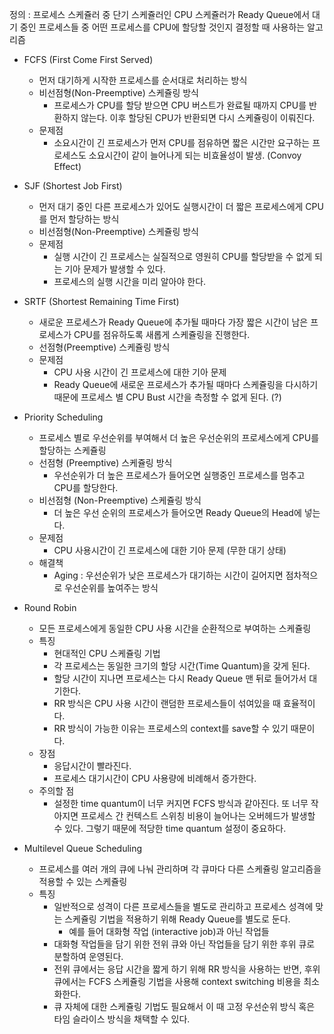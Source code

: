
정의 : 프로세스 스케쥴러 중 단기 스케쥴러인 CPU 스케쥴러가 Ready Queue에서 대기 중인 프로세스들 중 어떤 프로세스를 CPU에 할당할 것인지 결정할 때 사용하는 알고리즘

- FCFS (First Come First Served)
	- 먼저 대기하게 시작한 프로세스를 순서대로 처리하는 방식
	- 비선점형(Non-Preemptive) 스케쥴링 방식
		- 프로세스가 CPU를 할당 받으면 CPU 버스트가 완료될 때까지 CPU를 반환하지 않는다. 이후 할당된 CPU가 반환되면 다시 스케쥴링이 이뤄진다.
	- 문제점
		- 소요시간이 긴 프로세스가 먼저 CPU를 점유하면 짧은 시간만 요구하는 프로세스도 소요시간이 같이 늘어나게 되는 비효율성이 발생. (Convoy Effect)

- SJF (Shortest Job First)
	- 먼저 대기 중인 다른 프로세스가 있어도 실행시간이 더 짧은 프로세스에게 CPU를 먼저 할당하는 방식
	- 비선점형(Non-Preemptive) 스케쥴링 방식
	- 문제점
		- 실행 시간이 긴 프로세스는 실질적으로 영원히 CPU를 할당받을 수 없게 되는 기아 문제가 발생할 수 있다.
		- 프로세스의 실행 시간을 미리 알아야 한다. 

- SRTF (Shortest Remaining Time First)
	- 새로운 프로세스가 Ready Queue에 추가될 때마다 가장 짧은 시간이 남은 프로세스가 CPU를 점유하도록 새롭게 스케쥴링을 진행한다. 
	- 선점형(Preemptive) 스케쥴링 방식
	- 문제점
		- CPU 사용 시간이 긴 프로세스에 대한 기아 문제
		- Ready Queue에 새로운 프로세스가 추가될 때마다 스케쥴링을 다시하기 때문에 프로세스 별 CPU Bust 시간을 측정할 수 없게 된다. (?)

- Priority Scheduling
	- 프로세스 별로 우선순위를 부여해서 더 높은 우선순위의 프로세스에게 CPU를 할당하는 스케쥴링
	- 선점형 (Preemptive) 스케쥴링 방식
		- 우선순위가 더 높은 프로세스가 들어오면 실행중인 프로세스를 멈추고 CPU를 할당한다. 
	- 비선점형 (Non-Preemptive) 스케쥴링 방식
		- 더 높은 우선 순위의 프로세스가 들어오면 Ready Queue의 Head에 넣는다.
	- 문제점
		- CPU 사용시간이 긴 프로세스에 대한 기아 문제 (무한 대기 상태)
	- 해결책
		- Aging : 우선순위가 낮은 프로세스가 대기하는 시간이 길어지면 점차적으로 우선순위를 높여주는 방식

- Round Robin
	- 모든 프로세스에게 동일한 CPU 사용 시간을 순환적으로 부여하는 스케쥴링
	- 특징
		- 현대적인 CPU 스케쥴링 기법
		- 각 프로세스는 동일한 크기의 할당 시간(Time Quantum)을 갖게 된다.
		- 할당 시간이 지나면 프로세스는 다시 Ready Queue 맨 뒤로 들어가서 대기한다.
		- RR 방식은 CPU 사용 시간이 랜덤한 프로세스들이 섞여있을 때 효율적이다.
		- RR 방식이 가능한 이유는 프로세스의 context를 save할 수 있기 때문이다.
	- 장점
		- 응답시간이 빨라진다.
		- 프로세스 대기시간이 CPU 사용량에 비례해서 증가한다.
	- 주의할 점
		- 설정한 time quantum이 너무 커지면 FCFS 방식과 같아진다. 또 너무 작아지면 프로세스 간 컨텍스트 스위칭 비용이 늘어나는 오버헤드가 발생할 수 있다. 그렇기 때문에 적당한 time quantum 설정이 중요하다.

- Multilevel Queue Scheduling
	- 프로세스를 여러 개의 큐에 나눠 관리하며 각 큐마다 다른 스케쥴링 알고리즘을 적용할 수 있는 스케쥴링
	- 특징
		- 일반적으로 성격이 다른 프로세스들을 별도로 관리하고 프로세스 성격에 맞는 스케쥴링 기법을 적용하기 위해 Ready Queue를 별도로 둔다.
			- 예를 들어 대화형 작업 (interactive job)과 아닌 작업들
		- 대화형 작업들을 담기 위한 전위 큐와 아닌 작업들을 담기 위한 후위 큐로 분할하여 운영된다. 
		- 전위 큐에서는 응답 시간을 짧게 하기 위해 RR 방식을 사용하는 반면, 후위 큐에서는 FCFS 스케쥴링 기법을 사용해 context switching 비용을 최소화한다.
		- 큐 자체에 대한 스케쥴링 기법도 필요해서 이 때 고정 우선순위 방식 혹은 타임 슬라이스 방식을 채택할 수 있다.